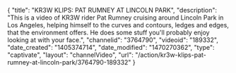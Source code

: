 {
    "title": "KR3W KLIPS: PAT RUMNEY AT LINCOLN PARK",
    "description": "This is a video of KR3W rider Pat Rumney cruising around Lincoln Park in Los Angeles, helping himself to the curves and contours, ledges and edges, that the environment offers. He does some stuff you'll probably enjoy looking at with your face.",
    "channelid": "3764790",
    "videoid": "189332",
    "date_created": "1405374714",
    "date_modified": "1470270362",
    "type": "captivate",
    "layout": "channelVideo",
    "url": "\/action\/kr3w-klips-pat-rumney-at-lincoln-park\/3764790-189332"
}